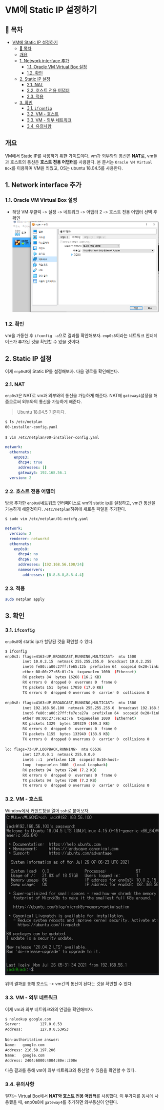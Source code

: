 # VM에 Static IP 설정하기

## 🎁 목차
- [VM에 Static IP 설정하기](#vm에-static-ip-설정하기)
  - [🎁 목차](#-목차)
  - [개요](#개요)
  - [1. Network interface 추가](#1-network-interface-추가)
    - [1.1. Oracle VM Virtual Box 설정](#11-oracle-vm-virtual-box-설정)
    - [1.2. 확인](#12-확인)
  - [2. Static IP 설정](#2-static-ip-설정)
    - [2.1. NAT](#21-nat)
    - [2.2. 호스트 전용 어댑터](#22-호스트-전용-어댑터)
    - [2.3. 적용](#23-적용)
  - [3. 확인](#3-확인)
    - [3.1. `ifconfig`](#31-ifconfig)
    - [3.2. VM - 호스트](#32-vm---호스트)
    - [3.3. VM - 외부 네트워크](#33-vm---외부-네트워크)
    - [3.4. 유의사항](#34-유의사항)

## 개요
VM에서 Static IP를 사용하기 위한 가이드이다.
vm과 외부와의 통신은 **NAT**로, vm들과 호스트의 통신은 **호스트 전용 어댑터**를 사용한다.
본 문서는 `Oracle VM Virtual Box`를 이용하여 VM을 띄웠고, OS는 ubuntu 18.04.5를 사용한다.

## 1. Network interface 추가
### 1.1. Oracle VM Virtual Box 설정
- 해당 VM 우클릭 -> 설정 -> 네트워크 -> 어댑터 2 -> 호스트 전용 어댑터
선택 후 확인
![](./1.png)

### 1.2. 확인
vm을 가동한 후 `ifconfig -a`으로 결과를 확인해보자.
`enp0s8`이라는 네트워크 인터페이스가 추가된 것을 확인할 수 있을 것이다.

## 2. Static IP 설정
이제 `enp0s8`에 Static IP를 설정해보자.
다음 경로를 확인해본다.

### 2.1. NAT
`enp0s3`은 NAT로 vm과 외부와의 통신을 가능하게 해준다.
NAT에 `gateway4`설정을 해줌으로써 외부와의 통신을 가능하게 해준다.

> Ubuntu 18.04.5 기준이다.
```sh
$ ls /etc/netplan
00-installer-config.yaml

$ vim /etc/netplan/00-installer-config.yaml
```
```yaml
network:
  ethernets:
    enp0s3:
      dhcp4: true
      addresses: []
      gateway4: 192.168.56.1
  version: 2
```

### 2.2. 호스트 전용 어댑터
방금 추가한 `enp0s8`네트워크 인터페이스로 vm의 static ip를 설정하고, vm간 통신을 가능하게 해줄것이다.
`/etc/netplan`하위에 새로운 파일을 추가한다.
```sh
$ sudo vim /etc/netplan/01-netcfg.yaml
```
```yaml
network:
  version: 2
  renderer: networkd
  ethernets:
    enp0s8:
      dhcp4: no
      dhcp6: no
      addresses: [192.168.56.100/24]
      nameservers:
        addresses: [8.8.8.8,8.8.4.4]
```

### 2.3. 적용
```sh
sudo netplan apply
```

## 3. 확인

### 3.1. `ifconfig`
`enp0s8`에 static ip가 할당된 것을 확인할 수 있다.
```sh
$ ifconfig
enp0s3: flags=4163<UP,BROADCAST,RUNNING,MULTICAST>  mtu 1500
        inet 10.0.2.15  netmask 255.255.255.0  broadcast 10.0.2.255
        inet6 fe80::a00:27ff:fe65:12b  prefixlen 64  scopeid 0x20<link>
        ether 08:00:27:65:01:2b  txqueuelen 1000  (Ethernet)
        RX packets 84  bytes 16268 (16.2 KB)
        RX errors 0  dropped 0  overruns 0  frame 0
        TX packets 151  bytes 17050 (17.0 KB)
        TX errors 0  dropped 0 overruns 0  carrier 0  collisions 0

enp0s8: flags=4163<UP,BROADCAST,RUNNING,MULTICAST>  mtu 1500
        inet 192.168.56.100  netmask 255.255.255.0  broadcast 192.168.56.255
        inet6 fe80::a00:27ff:fe7e:e27a  prefixlen 64  scopeid 0x20<link>
        ether 08:00:27:7e:e2:7a  txqueuelen 1000  (Ethernet)
        RX packets 1329  bytes 109329 (109.3 KB)
        RX errors 0  dropped 0  overruns 0  frame 0
        TX packets 1155  bytes 133949 (133.9 KB)
        TX errors 0  dropped 0 overruns 0  carrier 0  collisions 0

lo: flags=73<UP,LOOPBACK,RUNNING>  mtu 65536
        inet 127.0.0.1  netmask 255.0.0.0
        inet6 ::1  prefixlen 128  scopeid 0x10<host>
        loop  txqueuelen 1000  (Local Loopback)
        RX packets 94  bytes 7240 (7.2 KB)
        RX errors 0  dropped 0  overruns 0  frame 0
        TX packets 94  bytes 7240 (7.2 KB)
        TX errors 0  dropped 0 overruns 0  carrier 0  collisions 0
```

### 3.2. VM - 호스트
Window에서 커맨드창을 열어 ssh로 붙어보자.
![](2.png)

위의 결과를 통해 호스트 -> vm간의 통신이 된다는 것을 확인할 수 있다.

### 3.3. VM - 외부 네트워크
이제 vm과 외부 네트워크와의 연결을 확인해보자.
```sh
$ nslookup google.com
Server:         127.0.0.53
Address:        127.0.0.53#53

Non-authoritative answer:
Name:   google.com
Address: 216.58.197.206
Name:   google.com
Address: 2404:6800:4004:80e::200e
```

다음 결과를 통해 vm이 외부 네트워크와 통신할 수 있음을 확인할 수 있다.

### 3.4. 유의사항
필자는 Virtual Box에서 **NAT와 호스트 전용 어댑터**를 사용했다.
이 두가지를 동시에 사용했을 때, enp0s8에 `gateway4`를 추가하면 외부통신이 안된다.
